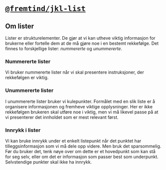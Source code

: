 # [`@fremtind/jkl-list`](https://fremtind.github.io/jokul/components/list/)

## Om lister

Lister er strukturelementer. De gjør at vi kan utheve viktig informasjon for brukerne eller fortelle dem at de må gjøre noe i en bestemt rekkefølge. Det finnes to forskjellige lister: _nummererte_ og _unummererte_.

### Nummererte lister

Vi bruker nummererte lister når vi skal presentere instruksjoner, der rekkefølgen er viktig.

### Unummererte lister

I unummererte lister bruker vi kulepunkter. Formålet med en slik liste er å organisere informasjonen og fremheve viktige opplysninger. Her er ikke rekkefølgen brukeren skal utføre noe i viktig, men vi må likevel passe på at vi presenterer det innholdet som er mest relevant først.

### Innrykk i lister

Vi kan bruke innrykk under et enkelt listepunkt når det punktet har tilleggsinformasjon som vi må dele opp videre. Men bruk det sparsommelig. Før du bruker det, tenk nøye over om dette er et hovedpunkt som kan stå for seg selv, eller om det er informasjon som passer best som underpunkt. Selvstendige punkter skal ikke ha innrykk.
